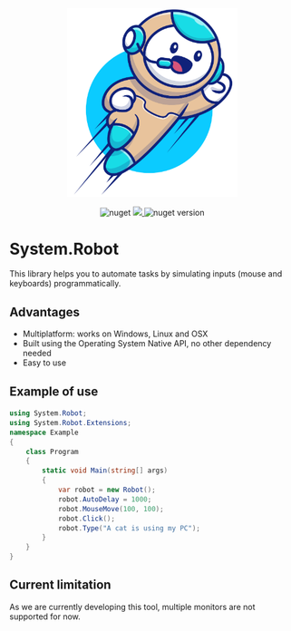 <p align="center">
  <img src="Resources/logo.png" width="300px">
</p>
<p align="center">
    <img alt="nuget" src="https://img.shields.io/nuget/dt/System.Robot.svg">
    <a href="https://www.codacy.com/manual/lucassklp/System.Robot?utm_source=github.com&amp;utm_medium=referral&amp;utm_content=lucassklp/System.Robot&amp;utm_campaign=Badge_Grade">
        <img src="https://api.codacy.com/project/badge/Grade/90ffddf0fe1c4bb89e8e7049784ea190"/>
    </a>
    <img alt="nuget version" src="https://img.shields.io/nuget/v/System.Robot.svg">
</p>

# System.Robot

This library helps you to automate tasks by simulating inputs (mouse and keyboards) programmatically.

## Advantages
- Multiplatform: works on Windows, Linux and OSX
- Built using the Operating System Native API, no other dependency needed
- Easy to use

## Example of use

```csharp
using System.Robot;
using System.Robot.Extensions;
namespace Example
{
    class Program
    {
        static void Main(string[] args)
        {
            var robot = new Robot();
            robot.AutoDelay = 1000;
            robot.MouseMove(100, 100);
            robot.Click();
            robot.Type("A cat is using my PC");
        }
    }
}
```

## Current limitation
As we are currently developing this tool, multiple monitors are not supported for now.